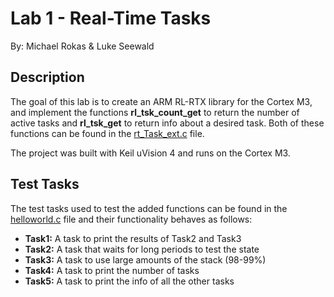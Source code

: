 # Lab 1 - Real-Time Tasks
By: Michael Rokas & Luke Seewald

## Description
The goal of this lab is to create an ARM RL-RTX library for the Cortex M3, and implement the functions <b>rl_tsk_count_get</b> to return the number of active tasks and <b>rl_tsk_get</b> to return info about a desired task. Both of these functions can be found in the [rt_Task_ext.c](starter/RTX_CM3/SRC/CM/rt_Task_ext.c) file.

The project was built with Keil uVision 4 and runs on the Cortex M3.

## Test Tasks
The test tasks used to test the added functions can be found in the [helloworld.c](starter/HelloWorld/src/helloworld.c) file and their functionality behaves as follows:

* <b>Task1:</b> A task to print the results of Task2 and Task3
* <b>Task2:</b> A task that waits for long periods to test the state
* <b>Task3:</b> A task to use large amounts of the stack (98-99%)
* <b>Task4:</b> A task to print the number of tasks
* <b>Task5:</b> A task to print the info of all the other tasks
